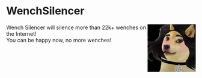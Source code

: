 # WenchSilencer

<img src="assets/img/icon128.png" align="right" />
Wench Silencer will silence more than 22k+ wenches on the Internet!<br/>
You can be happy now, no more wenches!

